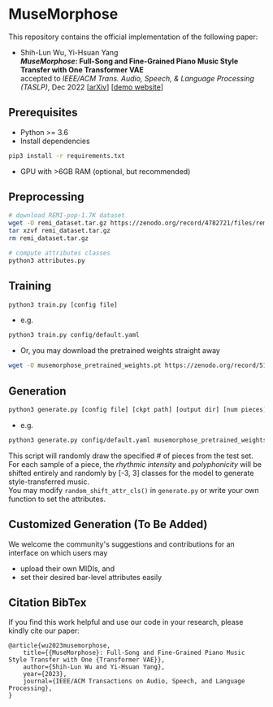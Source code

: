 # MuseMorphose

This repository contains the official implementation of the following paper:  

* Shih-Lun Wu, Yi-Hsuan Yang  
**_MuseMorphose_: Full-Song and Fine-Grained Piano Music Style Transfer with One Transformer VAE**  
accepted to _IEEE/ACM Trans. Audio, Speech, & Language Processing (TASLP)_, Dec 2022 [<a href="https://arxiv.org/abs/2105.04090" target="_blank">arXiv</a>] [<a href="https://slseanwu.github.io/site-musemorphose/" target="_blank">demo website</a>]

## Prerequisites
* Python >= 3.6
* Install dependencies
```bash
pip3 install -r requirements.txt
```
* GPU with >6GB RAM (optional, but recommended)

## Preprocessing
```bash
# download REMI-pop-1.7K dataset
wget -O remi_dataset.tar.gz https://zenodo.org/record/4782721/files/remi_dataset.tar.gz?download=1
tar xzvf remi_dataset.tar.gz
rm remi_dataset.tar.gz

# compute attributes classes
python3 attributes.py
```

## Training
```bash
python3 train.py [config file]
```
* e.g.
```bash
python3 train.py config/default.yaml
```
* Or, you may download the pretrained weights straight away
```bash
wget -O musemorphose_pretrained_weights.pt https://zenodo.org/record/5119525/files/musemorphose_pretrained_weights.pt?download=1
```

## Generation
```bash
python3 generate.py [config file] [ckpt path] [output dir] [num pieces] [num samples per piece]
```
* e.g.
```bash
python3 generate.py config/default.yaml musemorphose_pretrained_weights.pt generations/ 10 5
```

This script will randomly draw the specified # of pieces from the test set.  
For each sample of a piece, the _rhythmic intensity_ and _polyphonicity_ will be shifted entirely and randomly by \[-3, 3\] classes for the model to generate style-transferred music.  
You may modify `random_shift_attr_cls()` in `generate.py` or write your own function to set the attributes.

## Customized Generation (To Be Added)
We welcome the community's suggestions and contributions for an interface on which users may
 * upload their own MIDIs, and 
 * set their desired bar-level attributes easily

## Citation BibTex
If you find this work helpful and use our code in your research, please kindly cite our paper:
```
@article{wu2023musemorphose,
    title={{MuseMorphose}: Full-Song and Fine-Grained Piano Music Style Transfer with One {Transformer VAE}},
    author={Shih-Lun Wu and Yi-Hsuan Yang},
    year={2023},
    journal={IEEE/ACM Transactions on Audio, Speech, and Language Processing},
}
```

